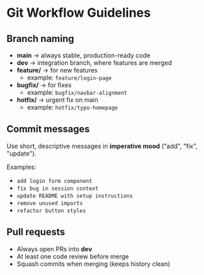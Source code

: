 # Git Workflow Guidelines

## Branch naming
- **main** → always stable, production-ready code
- **dev** → integration branch, where features are merged
- **feature/** → for new features
  - example: `feature/login-page`
- **bugfix/** → for fixes
  - example: `bugfix/navbar-alignment`
- **hotfix/** → urgent fix on main
  - example: `hotfix/typo-homepage`

## Commit messages
Use short, descriptive messages in **imperative mood** ("add", "fix", "update").

Examples:
- `add login form component`
- `fix bug in session context`
- `update README with setup instructions`
- `remove unused imports`
- `refactor button styles`

## Pull requests
- Always open PRs into **dev**
- At least one code review before merge
- Squash commits when merging (keeps history clean)